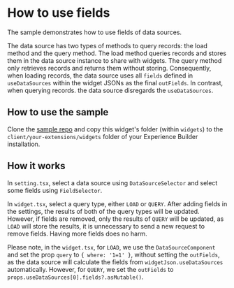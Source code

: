 # How to use fields

The sample demonstrates how to use fields of data sources.

The data source has two types of methods to query records: the load method and the query method. The load method queries records and stores them in the data source instance to share with widgets. The query method only retrieves records and returns them without storing. Consequently, when loading records, the data source uses all `fields` defined in `useDataSources` within the widget JSONs as the final `outFields`. In contrast, when querying records. the data source disregards the `useDataSources`.

## How to use the sample

Clone the [sample repo](https://github.com/esri/arcgis-experience-builder-sdk-resources) and copy this widget's folder (within `widgets`) to the `client/your-extensions/widgets` folder of your Experience Builder installation.

## How it works

In `setting.tsx`, select a data source using `DataSourceSelector` and select some fields using `FieldSelector`.

In `widget.tsx`, select a query type, either `LOAD` or `QUERY`. After adding fields in the settings, the results of both of the query types will be updated. However, if fields are removed, only the results of `QUERY` will be updated, as `LOAD` will store the results, it is unnecessary to send a new request to remove fields. Having more fields does no harm.

Please note, in the `widget.tsx`, for `LOAD`, we use the `DataSourceComponent` and set the prop `query` to `{ where: '1=1' }`, without setting the `outFields`, as the data source will calculate the fields from `widgetJson.useDataSources` automatically. However, for `QUERY`, we set the `outFields` to `props.useDataSources[0].fields?.asMutable()`.
